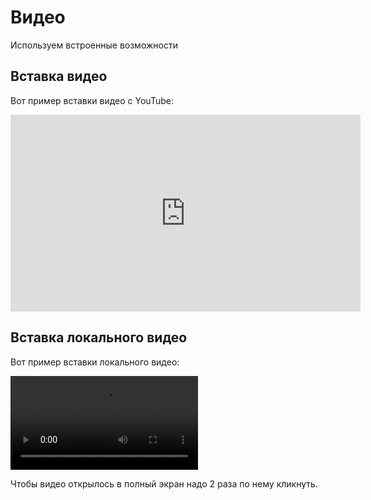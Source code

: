 # Видео

Используем встроенные возможности


## Вставка видео

Вот пример вставки видео с YouTube:

<iframe width="560" height="315" src="https://www.youtube.com/embed/G3Cytlicv8Y?si=cOBZ70OK_o-XV2sM" title="YouTube video player" frameborder="0" allow="accelerometer; autoplay; clipboard-write; encrypted-media; gyroscope; picture-in-picture; web-share" allowfullscreen></iframe>

## Вставка локального видео

Вот пример вставки локального видео:


<video controls>
<source src="../Videos/033.mp4" type="video/mp4">
</video>

Чтобы видео открылось в полный экран надо 2 раза по нему кликнуть.